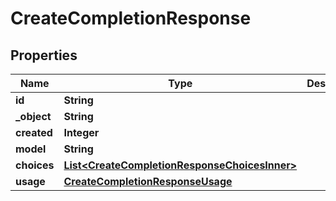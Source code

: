 

# CreateCompletionResponse


## Properties

| Name | Type | Description | Notes |
|------------ | ------------- | ------------- | -------------|
|**id** | **String** |  |  |
|**_object** | **String** |  |  |
|**created** | **Integer** |  |  |
|**model** | **String** |  |  |
|**choices** | [**List&lt;CreateCompletionResponseChoicesInner&gt;**](CreateCompletionResponseChoicesInner.md) |  |  |
|**usage** | [**CreateCompletionResponseUsage**](CreateCompletionResponseUsage.md) |  |  [optional] |



